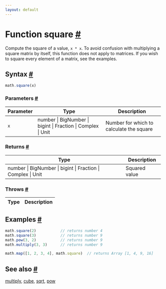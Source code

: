 ```yaml
---
layout: default
---
```


<!-- Note: This file is automatically generated from source code comments. Changes made in this file will be overridden. -->

<h1 id="function-square">Function square <a href="#function-square" title="Permalink">#</a></h1>

Compute the square of a value, `x * x`.
To avoid confusion with multiplying a square matrix by itself,
this function does not apply to matrices. If you wish to square
every element of a matrix, see the examples.


<h2 id="syntax">Syntax <a href="#syntax" title="Permalink">#</a></h2>

```js
math.square(x)
```

<h3 id="parameters">Parameters <a href="#parameters" title="Permalink">#</a></h3>

Parameter | Type | Description
--------- | ---- | -----------
`x` | number &#124; BigNumber &#124; bigint &#124; Fraction &#124; Complex &#124; Unit |  Number for which to calculate the square

<h3 id="returns">Returns <a href="#returns" title="Permalink">#</a></h3>

Type | Description
---- | -----------
number &#124; BigNumber &#124; bigint &#124; Fraction &#124; Complex &#124; Unit |  Squared value


<h3 id="throws">Throws <a href="#throws" title="Permalink">#</a></h3>

Type | Description
---- | -----------


<h2 id="examples">Examples <a href="#examples" title="Permalink">#</a></h2>

```js
math.square(2)           // returns number 4
math.square(3)           // returns number 9
math.pow(3, 2)           // returns number 9
math.multiply(3, 3)      // returns number 9

math.map([1, 2, 3, 4], math.square)  // returns Array [1, 4, 9, 16]
```


<h2 id="see-also">See also <a href="#see-also" title="Permalink">#</a></h2>

[multiply](multiply.html),
[cube](cube.html),
[sqrt](sqrt.html),
[pow](pow.html)
